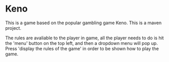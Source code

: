 # Keno
This is a game based on the popular gambling game Keno. This is a maven project.

The rules are avaliable to the player in game, all the player needs to do is hit the 'menu' button on the top left, and then a dropdown menu will pop up. Press 'display the rules of the game' in order to be shown how to play the game.
